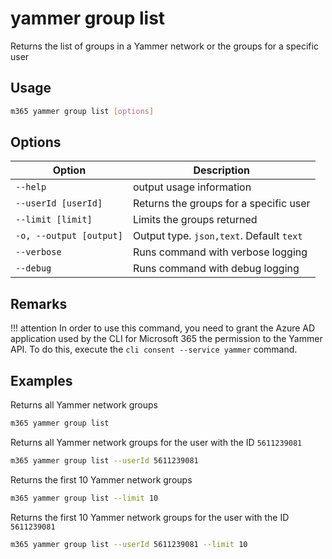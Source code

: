 # yammer group list

Returns the list of groups in a Yammer network or the groups for a specific user

## Usage

```sh
m365 yammer group list [options]
```

## Options

Option|Description
------|-----------
`--help`|output usage information
`--userId [userId]`|Returns the groups for a specific user
`--limit [limit]`|Limits the groups returned
`-o, --output [output]`|Output type. `json,text`. Default `text`
`--verbose`|Runs command with verbose logging
`--debug`|Runs command with debug logging

## Remarks

!!! attention
    In order to use this command, you need to grant the Azure AD application used by the CLI for Microsoft 365 the permission to the Yammer API. To do this, execute the `cli consent --service yammer` command.

## Examples

Returns all Yammer network groups

```sh
m365 yammer group list
```

Returns all Yammer network groups for the user with the ID `5611239081`

```sh
m365 yammer group list --userId 5611239081
```

Returns the first 10 Yammer network groups

```sh
m365 yammer group list --limit 10
```

Returns the first 10 Yammer network groups for the user with the ID `5611239081`

```sh
m365 yammer group list --userId 5611239081 --limit 10
```
